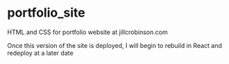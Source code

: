 # portfolio_site
HTML and CSS for portfolio website at jillcrobinson.com

Once this version of the site is deployed, I will begin to rebuild in React and redeploy at a later date
